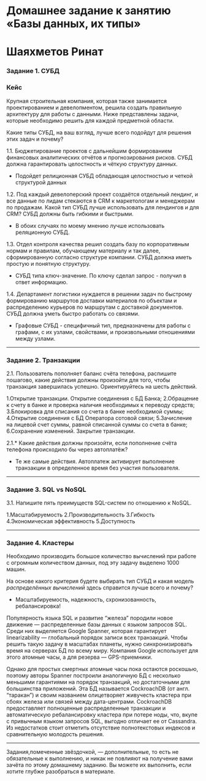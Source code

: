 # Домашнее задание к занятию «Базы данных, их типы»
# Шаяхметов Ринат

### Задание 1. СУБД

### Кейс
Крупная строительная компания, которая также занимается проектированием и девелопментом, решила создать 
правильную архитектуру для работы с данными. Ниже представлены задачи, которые необходимо решить для
каждой предметной области. 

Какие типы СУБД, на ваш взгляд, лучше всего подойдут для решения этих задач и почему? 
 
1.1. Бюджетирование проектов с дальнейшим формированием финансовых аналитических отчётов и прогнозирования рисков.
СУБД должна гарантировать целостность и чёткую структуру данных.

- Подойдет релиционная СУБД обладающая целостностью и четкой структурой данных 

1.2. Под каждый девелоперский проект создаётся отдельный лендинг, и все данные по лидам стекаются в CRM к 
маркетологам и менеджерам по продажам. Какой тип СУБД лучше использовать для лендингов и для CRM? 
СУБД должны быть гибкими и быстрыми.

- В обоих случаях по моему мнению лучше использовать реляционную СУБД.

1.3. Отдел контроля качества решил создать базу по корпоративным нормам и правилам, обучающему материалу 
и так далее, сформированную согласно структуре компании. СУБД должна иметь простую и понятную структуру.

- СУБД типа ключ-значение. По ключу сделал запрос - получил в ответ информацию.

1.4. Департамент логистики нуждается в решении задач по быстрому формированию маршрутов доставки материалов 
по объектам и распределению курьеров по маршрутам с доставкой документов. СУБД должна уметь быстро работать
со связями.

- Графовые СУБД - специфичный тип, предназначены для работы с графами, с их узлами, свойствами, и произвольными отношениями между узлами.

---

### Задание 2. Транзакции

2.1. Пользователь пополняет баланс счёта телефона, распишите пошагово, какие действия должны произойти для того, чтобы 
транзакция завершилась успешно. Ориентируйтесь на шесть действий.

1.Открытие транзакции. Открытие соединения с БД Банка;
2.Обращение к счету в банке и проверка наличия необходимых к переводу средств;
3.Блокировка для списания со счета в банке необходимой суммы;
4.Открытие соединения с БД Оператора сотовой связи;
5.Зачисление на лицевой счет суммы, равной списанной суммы со счета в банке;
6.Сохранение изменений. Закрытие транзакции.

2.1.* Какие действия должны произойти, если пополнение счёта телефона происходило бы через автоплатёж?

- Те же самые действия. Автоплатеж активирует выполнение транзакции в определенное время без участия пользователя.

---

### Задание 3. SQL vs NoSQL

3.1. Напишите пять преимуществ SQL-систем по отношению к NoSQL. 

1.Масштабируемость
2.Производительность
3.Гибкость
4.Экономическая эффективность
5.Доступность

---

### Задание 4. Кластеры

Необходимо производить большое количество вычислений при работе с огромным количеством данных, под эту задачу 
выделено 1000 машин. 

На основе какого критерия будете выбирать тип СУБД и какая модель *распределённых вычислений* 
здесь справится лучше всего и почему?

- Масштабируемость, надежность, схронизованность, ребалансировка!

Популярность языка SQL и развитие “железа” породили новое движение — распределенные базы данных с языком запросов SQL. Среди них выделяется Google Spanner, которая гарантирует linearizability — глобальный порядок записи всех транзакций. Чтобы решить такую задачу в масштабах планеты, нужно синхронизировать время на серверах БД по всему миру. Компания Google использует для этого атомные часы, а для резерва — GPS-приемники.

Однако для простых смертных атомные часы пока остаются роскошью, поэтому авторы Spanner построили аналогичную БД с несколько меньшими гарантиями на порядок транзакций, но достаточными для большинства приложений. Эта БД называется CockroachDB (от англ. “таракан”) и своим названием олицетворяет живучесть кластера при сбоях железа или связей между дата-центрами. CockroachDB предоставляет полноценные распределенные транзакции и автоматическую ребалансировку кластера при потере ноды, что, вкупе с привычным языком запросов SQL, выгодно отличает ее от Cassandra. Из недостатков стоит отметить отсутствие полнотекстовых индексов и сравнительную молодость решения. 

---

Задания,помеченные звёздочкой, — дополнительные, то есть не обязательные к выполнению, и никак не повлияют на получение вами зачёта по этому домашнему заданию. Вы можете их выполнить, если хотите глубже разобраться в материале.
